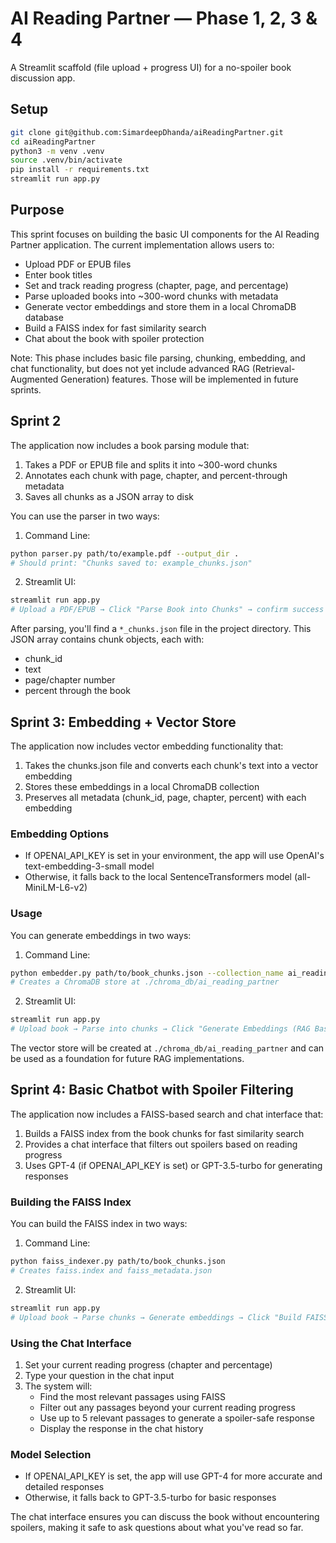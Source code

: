# AI Reading Partner — Phase 1, 2, 3 & 4
A Streamlit scaffold (file upload + progress UI) for a no-spoiler book discussion app.

## Setup

```bash
git clone git@github.com:SimardeepDhanda/aiReadingPartner.git
cd aiReadingPartner
python3 -m venv .venv
source .venv/bin/activate
pip install -r requirements.txt
streamlit run app.py
```

## Purpose
This sprint focuses on building the basic UI components for the AI Reading Partner application. The current implementation allows users to:
- Upload PDF or EPUB files
- Enter book titles
- Set and track reading progress (chapter, page, and percentage)
- Parse uploaded books into ~300-word chunks with metadata
- Generate vector embeddings and store them in a local ChromaDB database
- Build a FAISS index for fast similarity search
- Chat about the book with spoiler protection

Note: This phase includes basic file parsing, chunking, embedding, and chat functionality, but does not yet include advanced RAG (Retrieval-Augmented Generation) features. Those will be implemented in future sprints.

## Sprint 2
The application now includes a book parsing module that:
1. Takes a PDF or EPUB file and splits it into ~300-word chunks
2. Annotates each chunk with page, chapter, and percent-through metadata
3. Saves all chunks as a JSON array to disk

You can use the parser in two ways:

1. Command Line:
```bash
python parser.py path/to/example.pdf --output_dir .
# Should print: "Chunks saved to: example_chunks.json"
```

2. Streamlit UI:
```bash
streamlit run app.py
# Upload a PDF/EPUB → Click "Parse Book into Chunks" → confirm success message
```

After parsing, you'll find a `*_chunks.json` file in the project directory. This JSON array contains chunk objects, each with:
- chunk_id
- text
- page/chapter number
- percent through the book

## Sprint 3: Embedding + Vector Store
The application now includes vector embedding functionality that:
1. Takes the chunks.json file and converts each chunk's text into a vector embedding
2. Stores these embeddings in a local ChromaDB collection
3. Preserves all metadata (chunk_id, page, chapter, percent) with each embedding

### Embedding Options
- If OPENAI_API_KEY is set in your environment, the app will use OpenAI's text-embedding-3-small model
- Otherwise, it falls back to the local SentenceTransformers model (all-MiniLM-L6-v2)

### Usage
You can generate embeddings in two ways:

1. Command Line:
```bash
python embedder.py path/to/book_chunks.json --collection_name ai_reading_partner
# Creates a ChromaDB store at ./chroma_db/ai_reading_partner
```

2. Streamlit UI:
```bash
streamlit run app.py
# Upload book → Parse into chunks → Click "Generate Embeddings (RAG Base)"
```

The vector store will be created at `./chroma_db/ai_reading_partner` and can be used as a foundation for future RAG implementations.

## Sprint 4: Basic Chatbot with Spoiler Filtering
The application now includes a FAISS-based search and chat interface that:
1. Builds a FAISS index from the book chunks for fast similarity search
2. Provides a chat interface that filters out spoilers based on reading progress
3. Uses GPT-4 (if OPENAI_API_KEY is set) or GPT-3.5-turbo for generating responses

### Building the FAISS Index
You can build the FAISS index in two ways:

1. Command Line:
```bash
python faiss_indexer.py path/to/book_chunks.json
# Creates faiss.index and faiss_metadata.json
```

2. Streamlit UI:
```bash
streamlit run app.py
# Upload book → Parse chunks → Generate embeddings → Click "Build FAISS Index"
```

### Using the Chat Interface
1. Set your current reading progress (chapter and percentage)
2. Type your question in the chat input
3. The system will:
   - Find the most relevant passages using FAISS
   - Filter out any passages beyond your current reading progress
   - Use up to 5 relevant passages to generate a spoiler-safe response
   - Display the response in the chat history

### Model Selection
- If OPENAI_API_KEY is set, the app will use GPT-4 for more accurate and detailed responses
- Otherwise, it falls back to GPT-3.5-turbo for basic responses

The chat interface ensures you can discuss the book without encountering spoilers, making it safe to ask questions about what you've read so far.